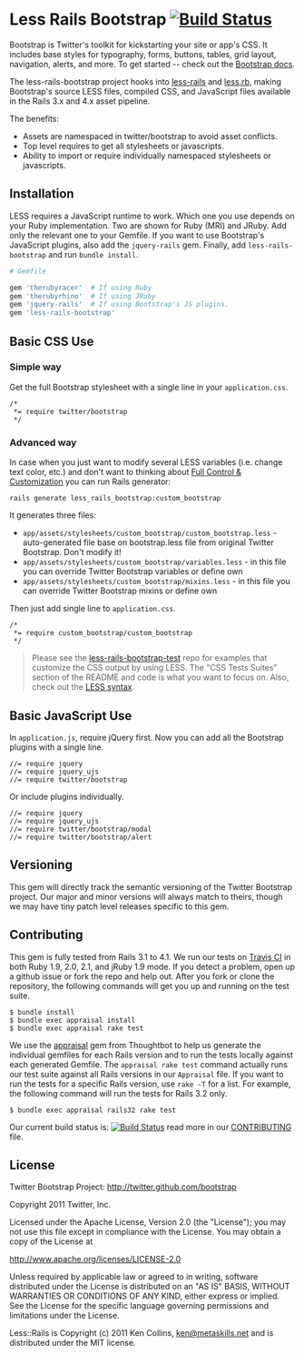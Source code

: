 # Less Rails Bootstrap [![Build Status](https://travis-ci.org/metaskills/less-rails-bootstrap.png?branch=master)](https://travis-ci.org/metaskills/less-rails-bootstrap)

Bootstrap is Twitter's toolkit for kickstarting your site or app's CSS. It includes base styles for typography, forms, buttons, tables, grid layout, navigation, alerts, and more. To get started -- check out the [Bootstrap docs](http://getbootstrap.com/).

The less-rails-bootstrap project hooks into [less-rails](http://github.com/metaskills/less-rails) and [less.rb](http://github.com/cowboyd/less.rb), making Bootstrap's source LESS files, compiled CSS, and JavaScript files available in the Rails 3.x and 4.x asset pipeline.

The benefits:

* Assets are namespaced in twitter/bootstrap to avoid asset conflicts.
* Top level requires to get all stylesheets or javascripts.
* Ability to import or require individually namespaced stylesheets or javascripts.


## Installation

LESS requires a JavaScript runtime to work. Which one you use depends on your Ruby implementation. Two are shown for Ruby (MRI) and JRuby. Add only the relevant one to your Gemfile. If you want to use Bootstrap's JavaScript plugins, also add the `jquery-rails` gem. Finally, add `less-rails-bootstrap` and run `bundle install`.

```ruby
# Gemfile

gem 'therubyracer'  # If using Ruby
gem 'therubyrhino'  # If using JRuby
gem 'jquery-rails'  # If using Bootstrap's JS plugins.
gem 'less-rails-bootstrap'
```

## Basic CSS Use

### Simple way

Get the full Bootstrap stylesheet with a single line in your `application.css`.

```
/*
 *= require twitter/bootstrap
 */
```    

### Advanced way

In case when you just want to modify several LESS variables (i.e. change text color, etc.) and don't want to thinking about [Full Control & Customization](https://github.com/metaskills/less-rails-bootstrap-test#full-control--customization) you can run Rails generator:

```
rails generate less_rails_bootstrap:custom_bootstrap
```

It generates three files:

* `app/assets/stylesheets/custom_bootstrap/custom_bootstrap.less` - auto-generated file base on bootstrap.less file from original Twitter Bootstrap. Don't modify it!
* `app/assets/stylesheets/custom_bootstrap/variables.less` - in this file you can override Twitter Bootstrap variables or define own
* `app/assets/stylesheets/custom_bootstrap/mixins.less` - in this file you can override Twitter Bootstrap mixins or define own

Then just add single line to `application.css`.

```
/*
 *= require custom_bootstrap/custom_bootstrap
 */
```

> Please see the [less-rails-bootstrap-test](http://github.com/metaskills/less-rails-bootstrap-test) repo for examples that customize the CSS output by using LESS. The "CSS Tests Suites" section of the README and code is what you want to focus on. Also, check out the [LESS syntax](http://lesscss.org/). 

## Basic JavaScript Use

In `application.js`, require jQuery first. Now you can add all the Bootstrap plugins with a single line.

````
//= require jquery
//= require jquery_ujs
//= require twitter/bootstrap
````

Or include plugins individually.

````
//= require jquery
//= require jquery_ujs
//= require twitter/bootstrap/modal
//= require twitter/bootstrap/alert
````


## Versioning

This gem will directly track the semantic versioning of the Twitter Bootstrap project. Our major and minor versions will always match to theirs, though we may have tiny patch level releases specific to this gem.


## Contributing

This gem is fully tested from Rails 3.1 to 4.1. We run our tests on [Travis CI](http://travis-ci.org/metaskills/less-rails-boostrap) in both Ruby 1.9, 2.0, 2.1, and jRuby 1.9 mode. If you detect a problem, open up a github issue or fork the repo and help out. After you fork or clone the repository, the following commands will get you up and running on the test suite.

```shell
$ bundle install
$ bundle exec appraisal install
$ bundle exec appraisal rake test
```

We use the [appraisal](https://github.com/thoughtbot/appraisal) gem from Thoughtbot to help us generate the individual gemfiles for each Rails version and to run the tests locally against each generated Gemfile. The `appraisal rake test` command actually runs our test suite against all Rails versions in our `Appraisal` file. If you want to run the tests for a specific Rails version, use `rake -T` for a list. For example, the following command will run the tests for Rails 3.2 only.

```shell
$ bundle exec appraisal rails32 rake test
```

Our current build status is:
[![Build Status](https://secure.travis-ci.org/metaskills/minitest-spec-rails.png)](http://travis-ci.org/metaskills/less-rails-bootstrap) read more in our [CONTRIBUTING](https://github.com/metaskills/less-rails-bootstrap/blob/master/CONTRIBUTING.md) file.



## License

Twitter Bootstrap Project: http://twitter.github.com/bootstrap

Copyright 2011 Twitter, Inc.

Licensed under the Apache License, Version 2.0 (the "License");
you may not use this file except in compliance with the License.
You may obtain a copy of the License at

http://www.apache.org/licenses/LICENSE-2.0

Unless required by applicable law or agreed to in writing, software
distributed under the License is distributed on an "AS IS" BASIS,
WITHOUT WARRANTIES OR CONDITIONS OF ANY KIND, either express or implied.
See the License for the specific language governing permissions and
limitations under the License.

Less::Rails is Copyright (c) 2011 Ken Collins, <ken@metaskills.net> and is distributed under the MIT license.



